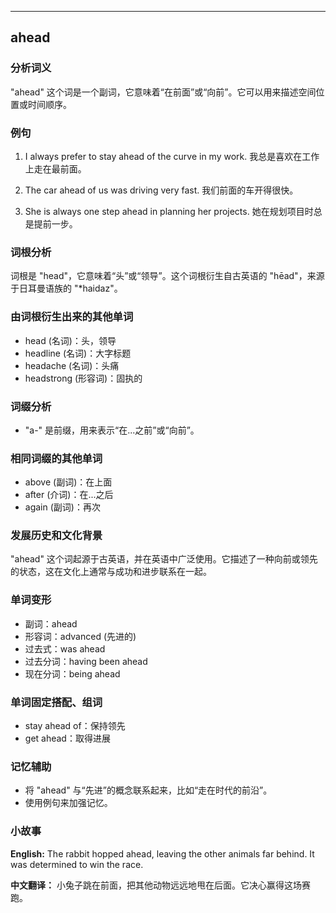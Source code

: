 
---------------
## ahead
### 分析词义
"ahead" 这个词是一个副词，它意味着“在前面”或“向前”。它可以用来描述空间位置或时间顺序。

### 例句
1. I always prefer to stay ahead of the curve in my work.
   我总是喜欢在工作上走在最前面。

2. The car ahead of us was driving very fast.
   我们前面的车开得很快。

3. She is always one step ahead in planning her projects.
   她在规划项目时总是提前一步。

### 词根分析
词根是 "head"，它意味着“头”或“领导”。这个词根衍生自古英语的 "hēad"，来源于日耳曼语族的 "*haidaz"。

### 由词根衍生出来的其他单词
- head (名词)：头，领导
- headline (名词)：大字标题
- headache (名词)：头痛
- headstrong (形容词)：固执的

### 词缀分析
- "a-" 是前缀，用来表示“在...之前”或“向前”。

### 相同词缀的其他单词
- above (副词)：在上面
- after (介词)：在...之后
- again (副词)：再次

### 发展历史和文化背景
"ahead" 这个词起源于古英语，并在英语中广泛使用。它描述了一种向前或领先的状态，这在文化上通常与成功和进步联系在一起。

### 单词变形
- 副词：ahead
- 形容词：advanced (先进的)
- 过去式：was ahead
- 过去分词：having been ahead
- 现在分词：being ahead

### 单词固定搭配、组词
- stay ahead of：保持领先
- get ahead：取得进展

### 记忆辅助
- 将 "ahead" 与“先进”的概念联系起来，比如“走在时代的前沿”。
- 使用例句来加强记忆。

### 小故事
**English:**
The rabbit hopped ahead, leaving the other animals far behind. It was determined to win the race.

**中文翻译：**
小兔子跳在前面，把其他动物远远地甩在后面。它决心赢得这场赛跑。

